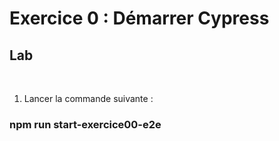 <!-- .slide: class="exercice" -->

# Exercice 0 : Démarrer Cypress

## Lab

<br/>

1. Lancer la commande suivante :

### npm run start-exercice00-e2e
